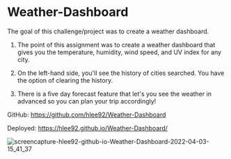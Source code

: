 # Weather-Dashboard

The goal of this challenge/project was to create a weather dashboard.

1. The point of this assignment was to create a weather dashboard that gives you the 
   temperature, humidity, wind speed, and UV index for any city.

2. On the left-hand side, you'll see the history of cities searched. You have the option of clearing the history.

3. There is a five day forecast feature that let's you see the weather in advanced so you can plan your trip accordingly!

GitHub: https://github.com/hlee92/Weather-Dashboard

Deployed: https://hlee92.github.io/Weather-Dashboard/

![screencapture-hlee92-github-io-Weather-Dashboard-2022-04-03-15_41_37](https://user-images.githubusercontent.com/91634095/161445279-551e4d4a-f53e-40c2-89f7-f7df6d595023.png)

